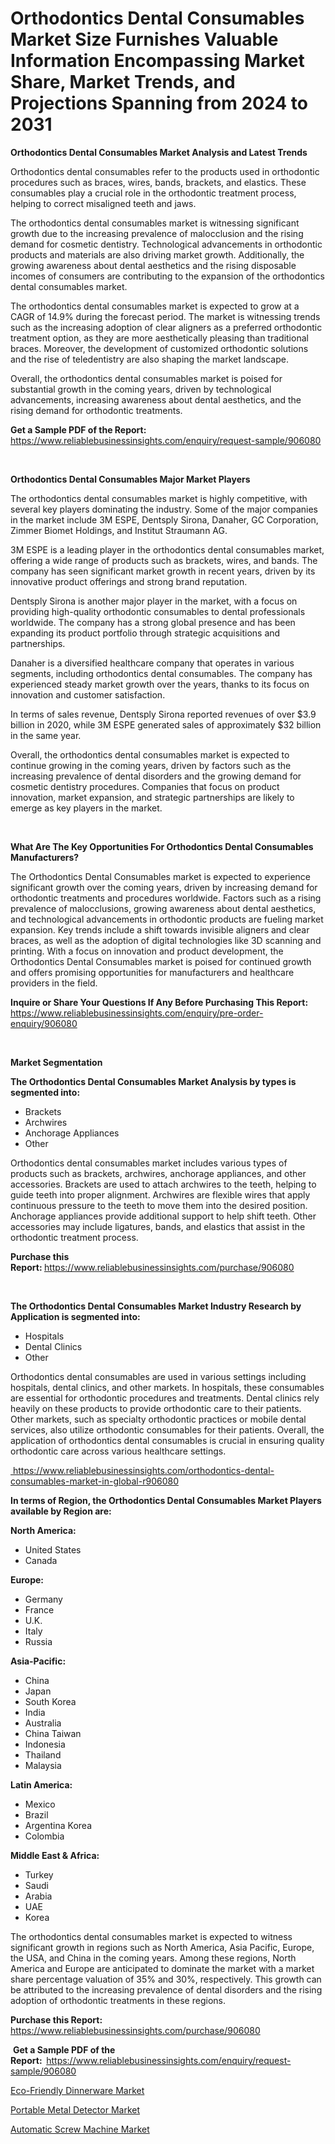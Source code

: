<p><h1>Orthodontics Dental Consumables Market Size Furnishes Valuable Information Encompassing Market Share, Market Trends, and Projections Spanning from 2024 to 2031</h1></p><p><strong>Orthodontics Dental Consumables Market Analysis and Latest Trends</strong></p>
<p><p>Orthodontics dental consumables refer to the products used in orthodontic procedures such as braces, wires, bands, brackets, and elastics. These consumables play a crucial role in the orthodontic treatment process, helping to correct misaligned teeth and jaws.</p><p>The orthodontics dental consumables market is witnessing significant growth due to the increasing prevalence of malocclusion and the rising demand for cosmetic dentistry. Technological advancements in orthodontic products and materials are also driving market growth. Additionally, the growing awareness about dental aesthetics and the rising disposable incomes of consumers are contributing to the expansion of the orthodontics dental consumables market.</p><p>The orthodontics dental consumables market is expected to grow at a CAGR of 14.9% during the forecast period. The market is witnessing trends such as the increasing adoption of clear aligners as a preferred orthodontic treatment option, as they are more aesthetically pleasing than traditional braces. Moreover, the development of customized orthodontic solutions and the rise of teledentistry are also shaping the market landscape.</p><p>Overall, the orthodontics dental consumables market is poised for substantial growth in the coming years, driven by technological advancements, increasing awareness about dental aesthetics, and the rising demand for orthodontic treatments.</p></p>
<p><strong>Get a Sample PDF of the Report:&nbsp;</strong> <a href="https://www.reliablebusinessinsights.com/enquiry/request-sample/906080">https://www.reliablebusinessinsights.com/enquiry/request-sample/906080</a></p>
<p>&nbsp;</p>
<p><strong>Orthodontics Dental Consumables Major Market Players</strong></p>
<p><p>The orthodontics dental consumables market is highly competitive, with several key players dominating the industry. Some of the major companies in the market include 3M ESPE, Dentsply Sirona, Danaher, GC Corporation, Zimmer Biomet Holdings, and Institut Straumann AG.</p><p>3M ESPE is a leading player in the orthodontics dental consumables market, offering a wide range of products such as brackets, wires, and bands. The company has seen significant market growth in recent years, driven by its innovative product offerings and strong brand reputation.</p><p>Dentsply Sirona is another major player in the market, with a focus on providing high-quality orthodontic consumables to dental professionals worldwide. The company has a strong global presence and has been expanding its product portfolio through strategic acquisitions and partnerships.</p><p>Danaher is a diversified healthcare company that operates in various segments, including orthodontics dental consumables. The company has experienced steady market growth over the years, thanks to its focus on innovation and customer satisfaction.</p><p>In terms of sales revenue, Dentsply Sirona reported revenues of over $3.9 billion in 2020, while 3M ESPE generated sales of approximately $32 billion in the same year.</p><p>Overall, the orthodontics dental consumables market is expected to continue growing in the coming years, driven by factors such as the increasing prevalence of dental disorders and the growing demand for cosmetic dentistry procedures. Companies that focus on product innovation, market expansion, and strategic partnerships are likely to emerge as key players in the market.</p></p>
<p>&nbsp;</p>
<p><strong>What Are The Key Opportunities For Orthodontics Dental Consumables Manufacturers?</strong></p>
<p><p>The Orthodontics Dental Consumables market is expected to experience significant growth over the coming years, driven by increasing demand for orthodontic treatments and procedures worldwide. Factors such as a rising prevalence of malocclusions, growing awareness about dental aesthetics, and technological advancements in orthodontic products are fueling market expansion. Key trends include a shift towards invisible aligners and clear braces, as well as the adoption of digital technologies like 3D scanning and printing. With a focus on innovation and product development, the Orthodontics Dental Consumables market is poised for continued growth and offers promising opportunities for manufacturers and healthcare providers in the field.</p></p>
<p><strong>Inquire or Share Your Questions If Any Before Purchasing This Report:</strong> <a href="https://www.reliablebusinessinsights.com/enquiry/pre-order-enquiry/906080">https://www.reliablebusinessinsights.com/enquiry/pre-order-enquiry/906080</a></p>
<p>&nbsp;</p>
<p><strong>Market Segmentation</strong></p>
<p><strong>The Orthodontics Dental Consumables Market Analysis by types is segmented into:</strong></p>
<p><ul><li>Brackets</li><li>Archwires</li><li>Anchorage Appliances</li><li>Other</li></ul></p>
<p><p>Orthodontics dental consumables market includes various types of products such as brackets, archwires, anchorage appliances, and other accessories. Brackets are used to attach archwires to the teeth, helping to guide teeth into proper alignment. Archwires are flexible wires that apply continuous pressure to the teeth to move them into the desired position. Anchorage appliances provide additional support to help shift teeth. Other accessories may include ligatures, bands, and elastics that assist in the orthodontic treatment process.</p></p>
<p><strong>Purchase this Report:&nbsp;</strong><a href="https://www.reliablebusinessinsights.com/purchase/906080">https://www.reliablebusinessinsights.com/purchase/906080</a></p>
<p>&nbsp;</p>
<p><strong>The Orthodontics Dental Consumables Market Industry Research by Application is segmented into:</strong></p>
<p><ul><li>Hospitals</li><li>Dental Clinics</li><li>Other</li></ul></p>
<p><p>Orthodontics dental consumables are used in various settings including hospitals, dental clinics, and other markets. In hospitals, these consumables are essential for orthodontic procedures and treatments. Dental clinics rely heavily on these products to provide orthodontic care to their patients. Other markets, such as specialty orthodontic practices or mobile dental services, also utilize orthodontic consumables for their patients. Overall, the application of orthodontics dental consumables is crucial in ensuring quality orthodontic care across various healthcare settings.</p></p>
<p><a href="https://www.reliablebusinessinsights.com/orthodontics-dental-consumables-market-in-global-r906080">&nbsp;https://www.reliablebusinessinsights.com/orthodontics-dental-consumables-market-in-global-r906080</a></p>
<p><strong>In terms of Region, the Orthodontics Dental Consumables Market Players available by Region are:</strong></p>
<p>
    <p> <strong> North America: </strong>
        <ul>
            <li>United States</li>
            <li>Canada</li>
        </ul>
        </p> 
    <p> <strong> Europe: </strong>
        <ul>
            <li>Germany</li>
            <li>France</li>
            <li>U.K.</li>
            <li>Italy</li>
            <li>Russia</li>
        </ul>
        </p> 
    <p> <strong> Asia-Pacific: </strong>
        <ul>
            <li>China</li>
            <li>Japan</li>
            <li>South Korea</li>
            <li>India</li>
            <li>Australia</li>
            <li>China Taiwan</li>
            <li>Indonesia</li>
            <li>Thailand</li>
            <li>Malaysia</li>
        </ul>
        </p> 
    <p> <strong> Latin America: </strong>
        <ul>
            <li>Mexico</li>
            <li>Brazil</li>
            <li>Argentina Korea</li>
            <li>Colombia</li>
        </ul>
        </p> 
    <p> <strong> Middle East & Africa: </strong>
        <ul>
            <li>Turkey</li>
            <li>Saudi</li>
            <li>Arabia</li>
            <li>UAE</li>
            <li>Korea</li>
        </ul>
    </p>
    </p>
<p><p>The orthodontics dental consumables market is expected to witness significant growth in regions such as North America, Asia Pacific, Europe, the USA, and China in the coming years. Among these regions, North America and Europe are anticipated to dominate the market with a market share percentage valuation of 35% and 30%, respectively. This growth can be attributed to the increasing prevalence of dental disorders and the rising adoption of orthodontic treatments in these regions.</p></p>
<p><strong>Purchase this Report: </strong><a href="https://www.reliablebusinessinsights.com/purchase/906080">https://www.reliablebusinessinsights.com/purchase/906080</a></p>
<p>&nbsp;<strong>Get a Sample PDF of the Report:&nbsp;&nbsp;</strong><a href="https://www.reliablebusinessinsights.com/enquiry/request-sample/906080">https://www.reliablebusinessinsights.com/enquiry/request-sample/906080</a></p>
<p><strong></strong></p>
<p><p><a href="https://issuu.com/reportprime-2/docs/eco-friendly-dinnerware-market-size-2030.pptx">Eco-Friendly Dinnerware Market</a></p><p><a href="https://www.linkedin.com/pulse/portable-metal-detector-market-size-outlook-forecast-2024-p7czc">Portable Metal Detector Market</a></p><p><a href="https://www.linkedin.com/pulse/automatic-screw-machine-market-insights-cagr-trends-growth-strategies-wrk7c">Automatic Screw Machine Market</a></p></p>